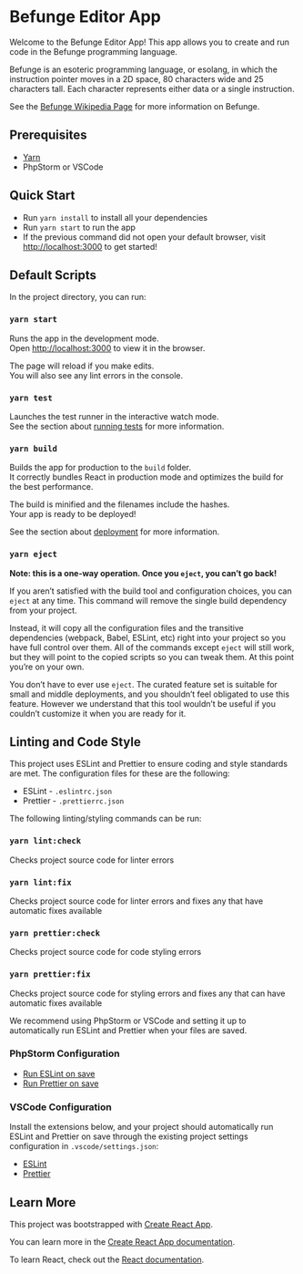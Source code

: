 # Befunge Editor App

Welcome to the Befunge Editor App! This app allows you to create and run code
in the Befunge programming language.

Befunge is an esoteric programming language, or esolang, in which the
instruction pointer moves in a 2D space, 80 characters wide and 25 characters
tall. Each character represents either data or a single instruction.

See the [Befunge Wikipedia Page](https://en.wikipedia.org/wiki/Befunge) for
more information on Befunge.

## Prerequisites

-   [Yarn](https://classic.yarnpkg.com/en/docs/install#mac-stable)
-   PhpStorm or VSCode

## Quick Start

-   Run `yarn install` to install all your dependencies
-   Run `yarn start` to run the app
-   If the previous command did not open your default browser, visit
    [http://localhost:3000](http://localhost:3000) to get started!

## Default Scripts

In the project directory, you can run:

### `yarn start`

Runs the app in the development mode.\
Open [http://localhost:3000](http://localhost:3000) to view it in the browser.

The page will reload if you make edits.\
You will also see any lint errors in the console.

### `yarn test`

Launches the test runner in the interactive watch mode.\
See the section about [running tests](https://facebook.github.io/create-react-app/docs/running-tests)
for more information.

### `yarn build`

Builds the app for production to the `build` folder.\
It correctly bundles React in production mode and optimizes the build for the best
performance.

The build is minified and the filenames include the hashes.\
Your app is ready to be deployed!

See the section about
[deployment](https://facebook.github.io/create-react-app/docs/deployment) for
more information.

### `yarn eject`

**Note: this is a one-way operation. Once you `eject`, you can’t go back!**

If you aren’t satisfied with the build tool and configuration choices, you can
`eject` at any time. This command will remove the single build dependency from
your project.

Instead, it will copy all the configuration files and the transitive
dependencies (webpack, Babel, ESLint, etc) right into your project so you have
full control over them. All of the commands except `eject` will still work, but
they will point to the copied scripts so you can tweak them. At this point
you’re on your own.

You don’t have to ever use `eject`. The curated feature set is suitable for
small and middle deployments, and you shouldn’t feel obligated to use this
feature. However we understand that this tool wouldn’t be useful if you couldn’t
customize it when you are ready for it.

## Linting and Code Style

This project uses ESLint and Prettier to ensure coding and style standards are
met. The configuration files for these are the following:

-   ESLint - `.eslintrc.json`
-   Prettier - `.prettierrc.json`

The following linting/styling commands can be run:

### `yarn lint:check`

Checks project source code for linter errors

### `yarn lint:fix`

Checks project source code for linter errors and fixes any that have automatic
fixes available

### `yarn prettier:check`

Checks project source code for code styling errors

### `yarn prettier:fix`

Checks project source code for styling errors and fixes any that can have
automatic fixes available

We recommend using PhpStorm or VSCode and setting it up to automatically run
ESLint and Prettier when your files are saved.

### PhpStorm Configuration

-   [Run ESLint on save](https://www.jetbrains.com/help/phpstorm/eslint.html#ws_eslint_configure_run_eslint_on_save)
-   [Run Prettier on save](https://www.jetbrains.com/help/phpstorm/prettier.html#ws_prettier_run_automatically_in_current_project)

### VSCode Configuration

Install the extensions below, and your project should automatically run ESLint
and Prettier on save through the existing project settings configuration in
`.vscode/settings.json`:

-   [ESLint](https://marketplace.visualstudio.com/items?itemName=dbaeumer.vscode-eslint)
-   [Prettier](https://marketplace.visualstudio.com/items?itemName=esbenp.prettier-vscode)

## Learn More

This project was bootstrapped with
[Create React App](https://github.com/facebook/create-react-app).

You can learn more in the
[Create React App documentation](https://facebook.github.io/create-react-app/docs/getting-started).

To learn React, check out the [React documentation](https://reactjs.org/).
